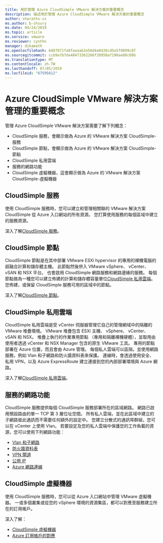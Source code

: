 ```yaml
---
title: 用於管理 Azure CloudSimple VMware 解決方案的重要概念
description: 描述用於管理 Azure CloudSimple VMware 解決方案的重要概念
author: sharaths-cs
ms.author: b-shsury
ms.date: 04/24/2019
ms.topic: article
ms.service: vmware
ms.reviewer: cynthn
manager: dikamath
ms.openlocfilehash: 6d87871fe8faaaab2e56d4a0426cd5e5f0899c8f
ms.sourcegitcommit: ccb9a7b7da48473362266f20950af190ae88c09b
ms.translationtype: MT
ms.contentlocale: zh-TW
ms.lasthandoff: 07/05/2019
ms.locfileid: "67595612"
---
```

# <a name="key-concepts-for-administration-of-azure-vmware-solution-by-cloudsimple"></a>Azure CloudSimple VMware 解決方案管理的重要概念

管理 Azure CloudSimple VMware 解決方案需要了解下列概念：

* CloudSimple 服務，會顯示做為 Azure 的 VMware 解決方案 CloudSimple-服務
* CloudSimple 節點，會顯示做為 Azure 的 VMware 解決方案 CloudSimple-節點
* CloudSimple 私用雲端
* 服務的網路功能
* CloudSimple 虛擬機器，這會顯示做為 Azure 的 VMware 解決方案 CloudSimple-虛擬機器

## <a name="cloudsimple-service"></a>CloudSimple 服務

使用 CloudSimple 服務時，您可以建立和管理相關聯的 VMware 解決方案 CloudSimple 從 Azure 入口網站的所有資源。 您打算使用服務的每個區域中建立的服務資源。

深入了解[CloudSimple 服務](cloudsimple-service.md)。

## <a name="cloudsimple-node"></a>CloudSimple 節點

CloudSimple 節點是在其中部署 VMware ESXi hypervisor 的專用的裸機電腦的超融合計算和儲存體主機。 此節點然後併入 VMware vSphere、 vCenter、 vSAN 和 NSX 平台。 也會啟用 CloudSimple 網路服務和網路邊緣的服務。 每個節點做為一種您可以建立佈建的計算和儲存體容量單位[CloudSimple 私用雲端](cloudsimple-private-cloud.md)。 您佈建，或保留 CloudSimple 服務可用的區域中的節點。


深入了解[CloudSimple 節點](cloudsimple-node.md)。

## <a name="cloudsimple-private-cloud"></a>CloudSimple 私用雲端

CloudSimple 私用雲端是受 vCenter 伺服器管理它自己的管理網域中的隔離的 VMware 堆疊環境。 VMware 堆疊包含 ESXi 主機、 vSphere、 vCenter、 vSAN 和 NSX。 堆疊上執行的作業專用節點 （專用和隔離裸機硬體），並取用由使用者透過 vCenter 和 NSX Manager 包含的原生 VMware 工具。 專用的節點部署在 Azure 位置，而且會由 Azure 管理。 每個私人雲端可以區隔，並使用網路服務，例如 Vlan 和子網路和防火牆資料表來保護。 連線時，會透過使用安全、 私用 VPN，以及 Azure ExpressRoute 建立連接到您的內部部署環境與 Azure 網路。

深入了解[CloudSimple 私用雲端](cloudsimple-private-cloud.md)。

## <a name="service-networking"></a>服務的網路功能

CloudSimple 服務提供每個 CloudSimple 服務部署所在的區域網路。 網路已啟用預設路由的單一 TCP 第 3 層位址空間。 所有私人雲端，並在此區域中建立的子網路彼此通訊而不需要任何額外的設定中。 您建立分散式的通訊埠群組，您可以在 vCenter 上使用 Vlan。 若要設定及您的私人雲端中保護您的工作負載的資源，您可以使用下列網路功能：

* [Vlan 和子網路](cloudsimple-vlans-subnets.md)
* [防火牆資料表](cloudsimple-firewall-tables.md)
* [VPN 閘道](cloudsimple-vpn-gateways.md)
* [公用 IP](cloudsimple-public-ip-address.md)
* [Azure 網路連線](cloudsimple-azure-network-connection.md)

## <a name="cloudsimple-virtual-machine"></a>CloudSimple 虛擬機器

使用 CloudSimple 服務時，您可以從 Azure 入口網站中管理 VMware 虛擬機器。 一或多個叢集或從您的 vSphere 環境的資源集區，都可以對應至服務建立所在的訂用帳戶。

深入了解：

* [CloudSimple 虛擬機器](cloudsimple-virtual-machines.md)
* [Azure 訂用帳戶的對應](https://docs.azure.cloudsimple.com/azure-subscription-mapping/)
